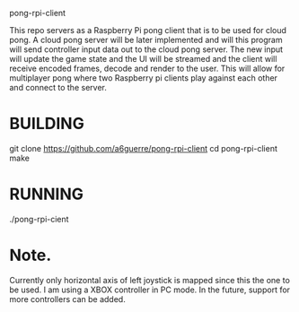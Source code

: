 pong-rpi-client

This repo servers as a Raspberry Pi pong client that is to be used for cloud pong.
A cloud pong server will be later implemented and will this program will send controller
input data out to the cloud pong server. The new input will update the game state and the
UI will be streamed and the client will receive encoded frames, decode and render to the user.
This will allow for multiplayer pong where two Raspberry pi clients play against each other and connect to the server.

# BUILDING
git clone https://github.com/a6guerre/pong-rpi-client
cd pong-rpi-client
make

# RUNNING
./pong-rpi-cient

# Note.
Currently only horizontal axis of left joystick is mapped since this the one to be used.
I am using a XBOX controller in PC mode.
In the future, support for more controllers can be added.

